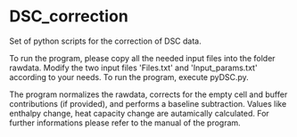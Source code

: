 # DSC_correction
Set of python scripts for the correction of DSC data. 

To run the program, please copy all the needed input files into the folder rawdata. Modify the two input files 'Files.txt' and 'Input_params.txt' according to your needs. To run the program, execute pyDSC.py. 

The program normalizes the rawdata, corrects for the empty cell and buffer contributions (if provided), and performs a baseline subtraction. Values like enthalpy change, heat capacity change are autamically calculated. For further informations please refer to the manual of the program. 
